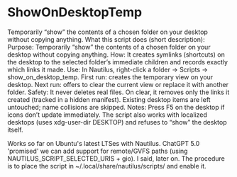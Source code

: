 # ShowOnDesktopTemp
Temporarily “show” the contents of a chosen folder on your desktop without copying anything. What this script does (short description): Purpose: Temporarily “show” the contents of a chosen folder on your desktop without copying anything. How: It creates symlinks (shortcuts) on the desktop to the selected folder’s immediate children and records exactly which links it made. Use: In Nautilus, right-click a folder → Scripts → show_on_desktop_temp. First run: creates the temporary view on your desktop. Next run: offers to clear the current view or replace it with another folder. Safety: It never deletes real files. On clear, it removes only the links it created (tracked in a hidden manifest). Existing desktop items are left untouched; name collisions are skipped. Notes: Press F5 on the desktop if icons don’t update immediately. The script also works with localized desktops (uses xdg-user-dir DESKTOP) and refuses to “show” the desktop itself.

Works so far on Ubuntu's latest LTSes with Nautilus. ChatGPT 5.0 'promised' we can add support for remote/GVFS paths (using NAUTILUS_SCRIPT_SELECTED_URIS + gio). I said, later on. The procedure is to place the script in ~/.local/share/nautilus/scripts/ and enable it.
